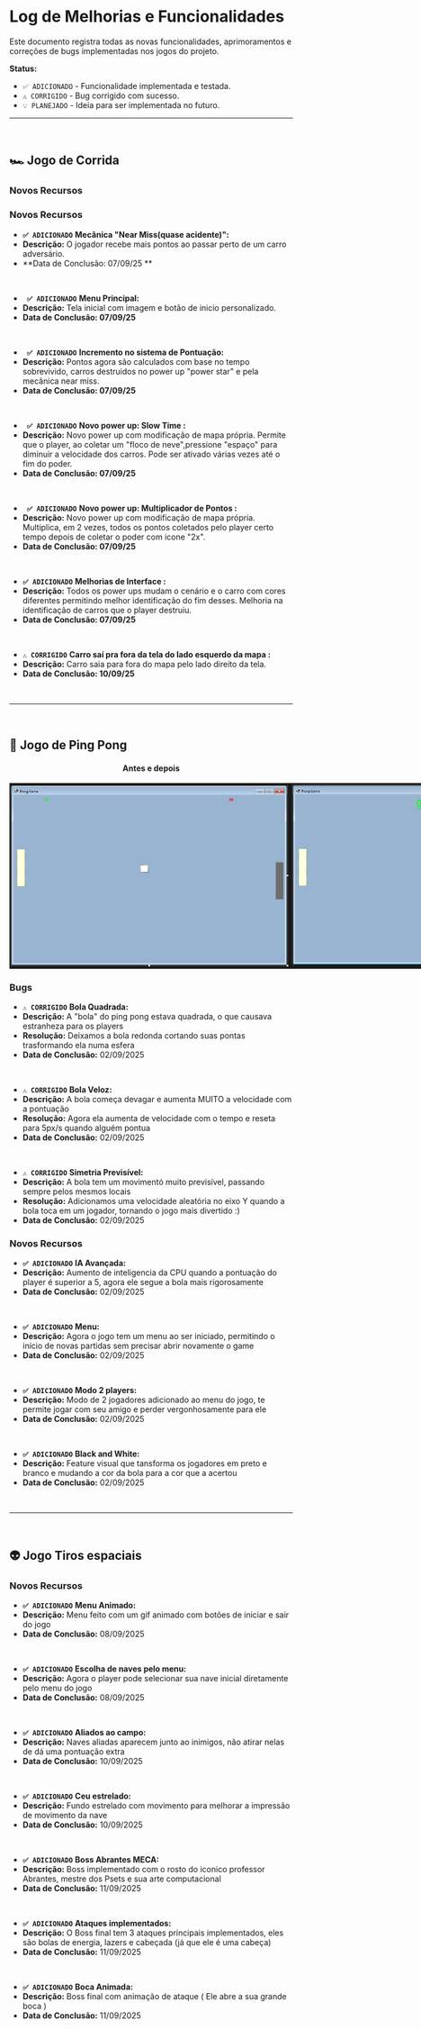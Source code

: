 # Log de Melhorias e Funcionalidades

Este documento registra todas as novas funcionalidades, aprimoramentos e correções de bugs
implementadas nos jogos do projeto.

**Status:**
- `✅ ADICIONADO` - Funcionalidade implementada e testada.
- `⚠️ CORRIGIDO` - Bug corrigido com sucesso.
- `💡 PLANEJADO` - Ideia para ser implementada no futuro.

---
<br>

## 🏎️ Jogo de Corrida

### Novos Recursos
### Novos Recursos
- **`✅ ADICIONADO`** **Mecânica "Near Miss(quase acidente)":**
 - **Descrição:** O jogador recebe mais pontos ao passar perto de um carro adversário.
 - **Data de Conclusão: 07/09/25 **

<br>

- **` ✅ ADICIONADO`** **Menu Principal:**
 - **Descrição:** Tela inicial com imagem e botão de inicio personalizado.
 - **Data de Conclusão: 07/09/25** 

<br>

- **` ✅ ADICIONADO`** **Incremento no sistema de Pontuação:**
 - **Descrição:** Pontos agora são calculados com base no tempo sobrevivido, carros destruidos no power up "power star" e pela mecânica near miss.
 - **Data de Conclusão: 07/09/25** 

<br>

- **` ✅ ADICIONADO`** **Novo power up: Slow Time :**
 - **Descrição:** Novo power up com modificação de mapa própria. Permite que o player, ao coletar um "floco de neve",pressione "espaço" para diminuir a velocidade dos carros. Pode ser ativado várias vezes até o fim do poder.
 - **Data de Conclusão: 07/09/25** 

<br>

- **` ✅ ADICIONADO`** **Novo power up: Multiplicador de Pontos :**
 - **Descrição:** Novo power up com modificação de mapa própria. Multiplica, em 2 vezes, todos os pontos coletados pelo player certo tempo depois de coletar o poder com icone "2x".
 - **Data de Conclusão: 07/09/25** 

<br>

- **`✅ ADICIONADO`** **Melhorias de Interface :**
 - **Descrição:** Todos os power ups mudam o cenário e o carro com cores diferentes permitindo melhor identificação do fim desses. Melhoria na identificação de carros que o player destruiu.
 - **Data de Conclusão: 07/09/25** 

<br>

- **`⚠️ CORRIGIDO`** **Carro saí pra fora da tela do lado esquerdo da mapa :**
 - **Descrição:** Carro saia para fora do mapa pelo lado direito da tela.
 - **Data de Conclusão: 10/09/25** 


<br>

---
<br>

## 🏓 Jogo de Ping Pong

<h4 align="center">Antes e depois</h4>

<div align="center" style="display: flex; justify-content: space-around">
 <img style="width: 500px" src="./Main Resources/Pong_Before.png" />
 <img style="width: 500px" src="./Main Resources/Pong_After.png" />
</div>

### Bugs
- **`⚠️ CORRIGIDO`** **Bola Quadrada:**
 - **Descrição:** A "bola" do ping pong estava quadrada, o que causava estranheza para os players
 - **Resolução:** Deixamos a bola redonda cortando suas pontas trasformando ela numa esfera
 - **Data de Conclusão:** 02/09/2025
   
<br>

- **`⚠️ CORRIGIDO`** **Bola Veloz:**
 - **Descrição:** A bola começa devagar e aumenta MUITO a velocidade com a pontuação
 - **Resolução:** Agora ela aumenta de velocidade com o tempo e reseta para 5px/s quando alguém pontua
 - **Data de Conclusão:** 02/09/2025

<br>

- **`⚠️ CORRIGIDO`** **Simetria Previsível:**
 - **Descrição:** A bola tem um movimentó muito previsível, passando sempre pelos mesmos locais
 - **Resolução:** Adicionamos uma velocidade aleatória no eixo Y quando a bola toca em um jogador, tornando o jogo mais divertido :)
 - **Data de Conclusão:** 02/09/2025

### Novos Recursos
- **`✅ ADICIONADO`** **IA Avançada:**
 - **Descrição:** Aumento de inteligencia da CPU quando a pontuação do player é superior a 5, agora ele segue a bola mais rigorosamente
 - **Data de Conclusão:** 02/09/2025

<br>

- **`✅ ADICIONADO`** **Menu:**
 - **Descrição:** Agora o jogo tem um menu ao ser iniciado, permitindo o início de novas partidas sem precisar abrir novamente o game
 - **Data de Conclusão:** 02/09/2025

<br>

- **`✅ ADICIONADO`** **Modo 2 players:**
 - **Descrição:** Modo de 2 jogadores adicionado ao menu do jogo, te permite jogar com seu amigo e perder vergonhosamente para ele
 - **Data de Conclusão:** 02/09/2025

<br>

- **`✅ ADICIONADO`** **Black and White:**
 - **Descrição:** Feature visual que tansforma os jogadores em preto e branco e mudando a cor da bola para a cor que a acertou
 - **Data de Conclusão:** 02/09/2025

<br>

---
<br>

## 👽 Jogo Tiros espaciais

### Novos Recursos
- **`✅ ADICIONADO`** **Menu Animado:**
 - **Descrição:** Menu feito com um gif animado com botões de iniciar e sair do jogo
 - **Data de Conclusão:** 08/09/2025

<br>

- **`✅ ADICIONADO`** **Escolha de naves pelo menu:**
 - **Descrição:** Agora o player pode selecionar sua nave inicial diretamente pelo menu do jogo
 - **Data de Conclusão:** 08/09/2025 

<br>

- **`✅ ADICIONADO`** **Aliados ao campo:**
 - **Descrição:** Naves aliadas aparecem junto ao inimigos, não atirar nelas de dá uma pontuação extra
 - **Data de Conclusão:** 10/09/2025 

<br>

- **`✅ ADICIONADO`** **Ceu estrelado:**
 - **Descrição:** Fundo estrelado com movimento para melhorar a impressão de movimento da nave
 - **Data de Conclusão:** 10/09/2025 

<br>

- **`✅ ADICIONADO`** **Boss Abrantes MECA:**
 - **Descrição:** Boss implementado com o rosto do iconico professor Abrantes, mestre dos Psets e sua arte computacional
 - **Data de Conclusão:** 11/09/2025 

<br>

- **`✅ ADICIONADO`** **Ataques implementados:**
 - **Descrição:** O Boss final tem 3 ataques principais implementados, eles são bolas de energia, lazers e cabeçada (já que ele é uma cabeça)
 - **Data de Conclusão:** 11/09/2025 

<br>

- **`✅ ADICIONADO`** **Boca Animada:**
 - **Descrição:** Boss final com animação de ataque ( Ele abre a sua grande boca )
 - **Data de Conclusão:** 11/09/2025 

<br>
